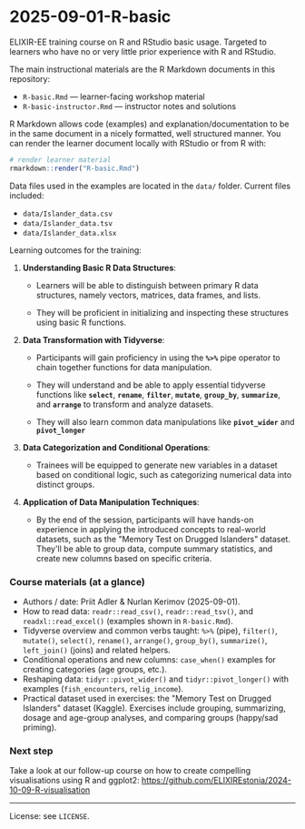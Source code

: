 # 2025-09-01-R-basic

ELIXIR-EE training course on R and RStudio basic usage. Targeted to learners who have no or very little prior experience with R and RStudio.

The main instructional materials are the R Markdown documents in this repository:

- `R-basic.Rmd` — learner-facing workshop material
- `R-basic-instructor.Rmd` — instructor notes and solutions

R Markdown allows code (examples) and explanation/documentation to be in the same document in a nicely formatted, well structured manner. You can render the learner document locally with RStudio or from R with:

```r
# render learner material
rmarkdown::render("R-basic.Rmd")
```

Data files used in the examples are located in the `data/` folder. Current files included:

- `data/Islander_data.csv`
- `data/Islander_data.tsv`
- `data/Islander_data.xlsx`

Learning outcomes for the training:

1.  **Understanding Basic R Data Structures**:

    -   Learners will be able to distinguish between primary R data structures, namely vectors, matrices, data frames, and lists.

    -   They will be proficient in initializing and inspecting these structures using basic R functions.

2.  **Data Transformation with Tidyverse**:

    -   Participants will gain proficiency in using the **`%>%`** pipe operator to chain together functions for data manipulation.

    -   They will understand and be able to apply essential tidyverse functions like **`select`**, **`rename`**, **`filter`**, **`mutate`**, **`group_by`**, **`summarize`**, and **`arrange`** to transform and analyze datasets.
    -   They will also learn common data manipulations like **`pivot_wider`** and **`pivot_longer`**

3.  **Data Categorization and Conditional Operations**:

    -   Trainees will be equipped to generate new variables in a dataset based on conditional logic, such as categorizing numerical data into distinct groups.

4.  **Application of Data Manipulation Techniques**:

    -   By the end of the session, participants will have hands-on experience in applying the introduced concepts to real-world datasets, such as the "Memory Test on Drugged Islanders" dataset. They'll be able to group data, compute summary statistics, and create new columns based on specific criteria.

### Course materials (at a glance)

- Authors / date: Priit Adler & Nurlan Kerimov (2025-09-01).
- How to read data: `readr::read_csv()`, `readr::read_tsv()`, and `readxl::read_excel()` (examples shown in `R-basic.Rmd`).
- Tidyverse overview and common verbs taught: `%>%` (pipe), `filter()`, `mutate()`, `select()`, `rename()`, `arrange()`, `group_by()`, `summarize()`, `left_join()` (joins) and related helpers.
- Conditional operations and new columns: `case_when()` examples for creating categories (age groups, etc.).
- Reshaping data: `tidyr::pivot_wider()` and `tidyr::pivot_longer()` with examples (`fish_encounters`, `relig_income`).
- Practical dataset used in exercises: the "Memory Test on Drugged Islanders" dataset (Kaggle). Exercises include grouping, summarizing, dosage and age-group analyses, and comparing groups (happy/sad priming).

### Next step

Take a look at our follow-up course on how to create compelling visualisations using R and ggplot2: https://github.com/ELIXIREstonia/2024-10-09-R-visualisation

---

License: see `LICENSE`.

